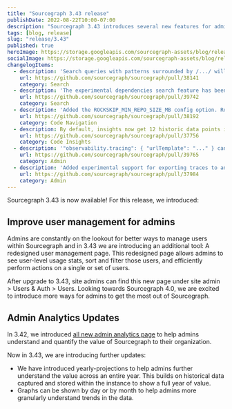 ```yaml
---
title: "Sourcegraph 3.43 release"
publishDate: 2022-08-22T10:00-07:00
description: "Sourcegraph 3.43 introduces several new features for admins, including a newly redesigned user management page as well as annual forecasting for admin analytics."
tags: [blog, release]
slug: "release/3.43"
published: true
heroImage: https://storage.googleapis.com/sourcegraph-assets/blog/release-post/3.43/sourcegraph-3-43.png
socialImage: https://storage.googleapis.com/sourcegraph-assets/blog/release-post/3.43/sourcegraph-3-43.png
changelogItems:
  - description: 'Search queries with patterns surrounded by /.../ will now be interpreted as regular expressions. Existing search links or code monitors are unaffected. In the rare event where older links rely on the literal meaning of /.../, the string will be automatically quoted it in a content filter, preserving the original meaning. If you happen to use an existing older link and want /.../ to work as a regular expression, add patterntype:standard to the query. New queries and code monitors will interpret /.../ as regular expressions.'
    url: https://github.com/sourcegraph/sourcegraph/pull/38141
    category: Search
  - description: 'The experimental dependencies search feature has been removed, including the repo:deps(...) search predicate and the site configuration options codeIntelLockfileIndexing.enabled and experimentalFeatures.dependenciesSearch.'
    url: https://github.com/sourcegraph/sourcegraph/pull/39742
    category: Search
  - description: 'Added the ROCKSKIP_MIN_REPO_SIZE_MB config option. Rockskip is automatically used for repositories over the set size (which defaults to 1GB).'
    url: https://github.com/sourcegraph/sourcegraph/pull/38192
    category: Code Navigation
  - description: By default, insights now get 12 historic data points in addition to a current daily value and future points that align with the defined interval.
    url: https://github.com/sourcegraph/sourcegraph/pull/37756
    category: Code Insights
  - description: '"observability.tracing": { "urlTemplate": "..." } can now be set to configure generated trace URLs (for example those generated via &trace=1).'
    url: https://github.com/sourcegraph/sourcegraph/pull/39765
    category: Admin
  - description: 'Added experimental support for exporting traces to an OpenTelemetry collector with "observability.tracing": { "type": "opentelemetry" }.'
    url: https://github.com/sourcegraph/sourcegraph/pull/37984
    category: Admin
---
```


Sourcegraph 3.43 is now available! For this release, we introduced:

## Improve user management for admins

Admins are constantly on the lookout for better ways to manage users within Sourcegraph and in 3.43 we are introducing an additional tool: A redesigned user management page. This redesigned page allows admins to see user-level usage stats, sort and filter those users, and efficiently perform actions on a single or set of users. 

After upgrade to 3.43, site admins can find this new page under site admin > Users & Auth > Users. Looking towards Sourcegraph 4.0, we are excited to introduce more ways for admins to get the most out of Sourcegraph. 

## Admin Analytics Updates

In 3.42, we introduced [all new admin analytics page](https://storage.googleapis.com/sourcegraph-assets/blog/release-post/3.42/admin_analytics_v2.png) to help admins understand and quantify the value of Sourcegraph to their organization. 

Now in 3.43, we are introducing further updates: 
- We have introduced yearly-projections to help admins further understand the value across an entire year. This builds on historical data captured and stored within the instance to show a full year of value. 
- Graphs can be shown by day or by month to help admins more granularly understand trends in the data. 

<Figure 
  src="https://storage.googleapis.com/sourcegraph-assets/blog/release-post/3.43/user_admin_page.png"
  alt="User administration page"
/>
